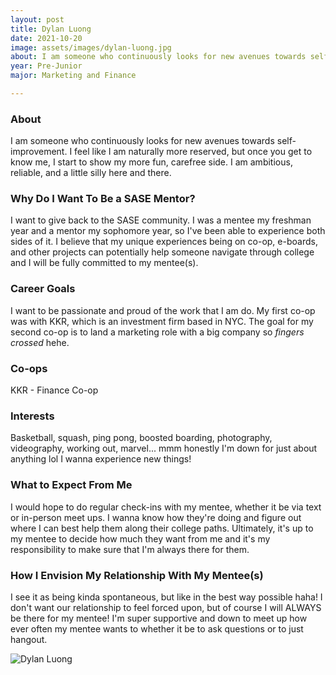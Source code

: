 ```yaml
---
layout: post
title: Dylan Luong 
date: 2021-10-20
image: assets/images/dylan-luong.jpg
about: I am someone who continuously looks for new avenues towards self-improvement. I feel like I am naturally more reserved, but once you get to know me, I start to show my more fun, carefree side. I am ambitious, reliable, and a little silly here and there.
year: Pre-Junior
major: Marketing and Finance

---
```


### About

I am someone who continuously looks for new avenues towards self-improvement. I feel like I am naturally more reserved, but once you get to know me, I start to show my more fun, carefree side. I am ambitious, reliable, and a little silly here and there.

### Why Do I Want To Be a SASE Mentor?

I want to give back to the SASE community. I was a mentee my freshman year and a mentor my sophomore year, so I've been able to experience both sides of it. I believe that my unique experiences being on co-op, e-boards, and other projects can potentially help someone navigate through college and I will be fully committed to my mentee(s).

### Career Goals

I want to be passionate and proud of the work that I am do. My first co-op was with KKR, which is an investment firm based in NYC. The goal for my second co-op is to land a marketing role with a big company so *fingers crossed* hehe.

### Co-ops

KKR - Finance Co-op

### Interests

Basketball, squash, ping pong, boosted boarding, photography, videography, working out, marvel... mmm honestly I'm down for just about anything lol I wanna experience new things!

### What to Expect From Me

I would hope to do regular check-ins with my mentee, whether it be via text or in-person meet ups. I wanna know how they're doing and figure out where I can best help them along their college paths. Ultimately, it's up to my mentee to decide how much they want from me and it's my responsibility to make sure that I'm always there for them.

### How I Envision My Relationship With My Mentee(s) 

I see it as being kinda spontaneous, but like in the best way possible haha! I don't want our relationship to feel forced upon, but of course I will ALWAYS be there for my mentee! I'm super supportive and down to meet up how ever often my mentee wants to whether it be to ask questions or to just hangout.

<div class="text-center my-5">
    <img src="https://sase-drexel.github.io/mentorship-2021/assets/images/dylan-luong.jpg" alt="Dylan Luong" class="rounded post-img" />
</div>
